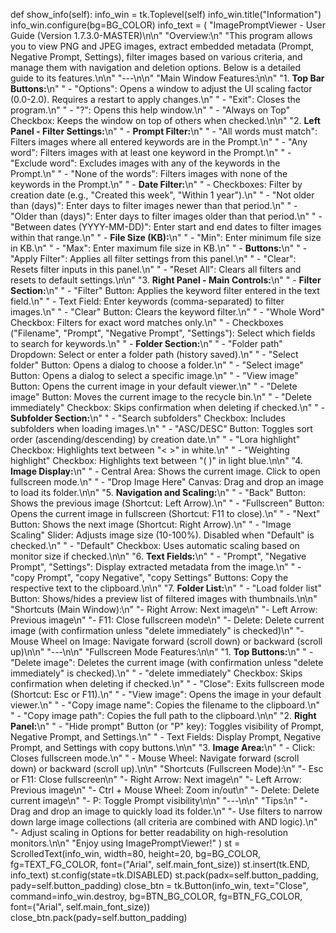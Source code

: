def show_info(self):
    info_win = tk.Toplevel(self)
    info_win.title("Information")
    info_win.configure(bg=BG_COLOR)
    info_text = (
        "ImagePromptViewer - User Guide (Version 1.7.3.0-MASTER)\n\n"
        "Overview:\n"
        "This program allows you to view PNG and JPEG images, extract embedded metadata (Prompt, Negative Prompt, Settings), filter images based on various criteria, and manage them with navigation and deletion options. Below is a detailed guide to its features.\n\n"
        "---\n\n"
        "Main Window Features:\n\n"
        "1. **Top Bar Buttons:**\n"
        "   - \"Options\": Opens a window to adjust the UI scaling factor (0.0-2.0). Requires a restart to apply changes.\n"
        "   - \"Exit\": Closes the program.\n"
        "   - \"?\": Opens this help window.\n"
        "   - \"Always on Top\" Checkbox: Keeps the window on top of others when checked.\n\n"
        "2. **Left Panel - Filter Settings:**\n"
        "   - **Prompt Filter:**\n"
        "     - \"All words must match\": Filters images where all entered keywords are in the Prompt.\n"
        "     - \"Any word\": Filters images with at least one keyword in the Prompt.\n"
        "     - \"Exclude word\": Excludes images with any of the keywords in the Prompt.\n"
        "     - \"None of the words\": Filters images with none of the keywords in the Prompt.\n"
        "   - **Date Filter:**\n"
        "     - Checkboxes: Filter by creation date (e.g., \"Created this week\", \"Within 1 year\").\n"
        "     - \"Not older than (days)\": Enter days to filter images newer than that period.\n"
        "     - \"Older than (days)\": Enter days to filter images older than that period.\n"
        "     - \"Between dates (YYYY-MM-DD)\": Enter start and end dates to filter images within that range.\n"
        "   - **File Size (KB):**\n"
        "     - \"Min\": Enter minimum file size in KB.\n"
        "     - \"Max\": Enter maximum file size in KB.\n"
        "   - **Buttons:**\n"
        "     - \"Apply Filter\": Applies all filter settings from this panel.\n"
        "     - \"Clear\": Resets filter inputs in this panel.\n"
        "     - \"Reset All\": Clears all filters and resets to default settings.\n\n"
        "3. **Right Panel - Main Controls:**\n"
        "   - **Filter Section:**\n"
        "     - \"Filter\" Button: Applies the keyword filter entered in the text field.\n"
        "     - Text Field: Enter keywords (comma-separated) to filter images.\n"
        "     - \"Clear\" Button: Clears the keyword filter.\n"
        "     - \"Whole Word\" Checkbox: Filters for exact word matches only.\n"
        "     - Checkboxes (\"Filename\", \"Prompt\", \"Negative Prompt\", \"Settings\"): Select which fields to search for keywords.\n"
        "   - **Folder Section:**\n"
        "     - \"Folder path\" Dropdown: Select or enter a folder path (history saved).\n"
        "     - \"Select folder\" Button: Opens a dialog to choose a folder.\n"
        "     - \"Select image\" Button: Opens a dialog to select a specific image.\n"
        "     - \"View image\" Button: Opens the current image in your default viewer.\n"
        "     - \"Delete image\" Button: Moves the current image to the recycle bin.\n"
        "     - \"Delete immediately\" Checkbox: Skips confirmation when deleting if checked.\n"
        "   - **Subfolder Section:**\n"
        "     - \"Search subfolders\" Checkbox: Includes subfolders when loading images.\n"
        "     - \"ASC/DESC\" Button: Toggles sort order (ascending/descending) by creation date.\n"
        "     - \"Lora highlight\" Checkbox: Highlights text between \"< >\" in white.\n"
        "     - \"Weighting highlight\" Checkbox: Highlights text between \"( )\" in light blue.\n\n"
        "4. **Image Display:**\n"
        "   - Central Area: Shows the current image. Click to open fullscreen mode.\n"
        "   - \"Drop Image Here\" Canvas: Drag and drop an image to load its folder.\n\n"
        "5. **Navigation and Scaling:**\n"
        "   - \"Back\" Button: Shows the previous image (Shortcut: Left Arrow).\n"
        "   - \"Fullscreen\" Button: Opens the current image in fullscreen (Shortcut: F11 to close).\n"
        "   - \"Next\" Button: Shows the next image (Shortcut: Right Arrow).\n"
        "   - \"Image Scaling\" Slider: Adjusts image size (10-100%). Disabled when \"Default\" is checked.\n"
        "   - \"Default\" Checkbox: Uses automatic scaling based on monitor size if checked.\n\n"
        "6. **Text Fields:**\n"
        "   - \"Prompt\", \"Negative Prompt\", \"Settings\": Display extracted metadata from the image.\n"
        "   - \"copy Prompt\", \"copy Negative\", \"copy Settings\" Buttons: Copy the respective text to the clipboard.\n\n"
        "7. **Folder List:**\n"
        "   - \"Load folder list\" Button: Shows/hides a preview list of filtered images with thumbnails.\n\n"
        "Shortcuts (Main Window):\n"
        "- Right Arrow: Next image\n"
        "- Left Arrow: Previous image\n"
        "- F11: Close fullscreen mode\n"
        "- Delete: Delete current image (with confirmation unless \"delete immediately\" is checked)\n"
        "- Mouse Wheel on Image: Navigate forward (scroll down) or backward (scroll up)\n\n"
        "---\n\n"
        "Fullscreen Mode Features:\n\n"
        "1. **Top Buttons:**\n"
        "   - \"Delete image\": Deletes the current image (with confirmation unless \"delete immediately\" is checked).\n"
        "   - \"delete immediately\" Checkbox: Skips confirmation when deleting if checked.\n"
        "   - \"Close\": Exits fullscreen mode (Shortcut: Esc or F11).\n"
        "   - \"View image\": Opens the image in your default viewer.\n"
        "   - \"Copy image name\": Copies the filename to the clipboard.\n"
        "   - \"Copy image path\": Copies the full path to the clipboard.\n\n"
        "2. **Right Panel:**\n"
        "   - \"Hide prompt\" Button (or \"P\" key): Toggles visibility of Prompt, Negative Prompt, and Settings.\n"
        "   - Text Fields: Display Prompt, Negative Prompt, and Settings with copy buttons.\n\n"
        "3. **Image Area:**\n"
        "   - Click: Closes fullscreen mode.\n"
        "   - Mouse Wheel: Navigate forward (scroll down) or backward (scroll up).\n\n"
        "Shortcuts (Fullscreen Mode):\n"
        "- Esc or F11: Close fullscreen\n"
        "- Right Arrow: Next image\n"
        "- Left Arrow: Previous image\n"
        "- Ctrl + Mouse Wheel: Zoom in/out\n"
        "- Delete: Delete current image\n"
        "- P: Toggle Prompt visibility\n\n"
        "---\n\n"
        "Tips:\n"
        "- Drag and drop an image to quickly load its folder.\n"
        "- Use filters to narrow down large image collections (all criteria are combined with AND logic).\n"
        "- Adjust scaling in Options for better readability on high-resolution monitors.\n\n"
        "Enjoy using ImagePromptViewer!"
    )
    st = ScrolledText(info_win, width=80, height=20, bg=BG_COLOR, fg=TEXT_FG_COLOR, font=("Arial", self.main_font_size))
    st.insert(tk.END, info_text)
    st.config(state=tk.DISABLED)
    st.pack(padx=self.button_padding, pady=self.button_padding)
    close_btn = tk.Button(info_win, text="Close", command=info_win.destroy,
                          bg=BTN_BG_COLOR, fg=BTN_FG_COLOR, font=("Arial", self.main_font_size))
    close_btn.pack(pady=self.button_padding)